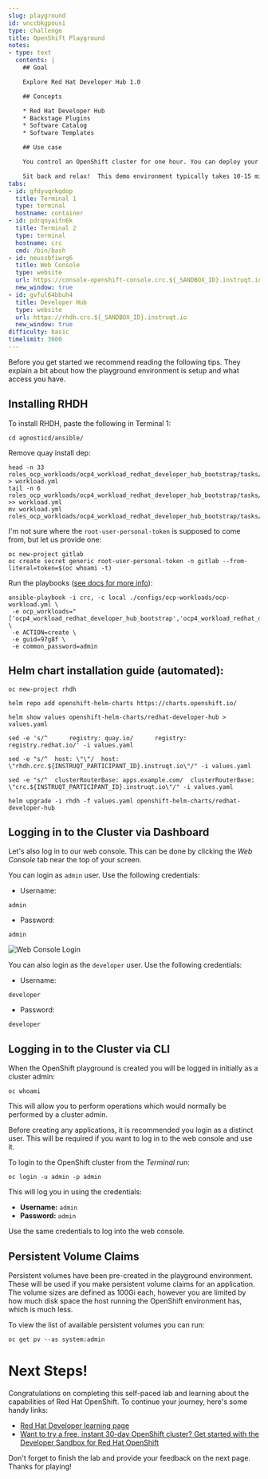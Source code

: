 ```yaml
---
slug: playground
id: vnccbkgpousi
type: challenge
title: OpenShift Playground
notes:
- type: text
  contents: |
    ## Goal

    Explore Red Hat Developer Hub 1.0

    ## Concepts

    * Red Hat Developer Hub
    * Backstage Plugins
    * Software Catalog
    * Software Templates

    ## Use case

    You control an OpenShift cluster for one hour. You can deploy your own container image, or set up a pipeline to build your application from source, then use an Operator to deploy and manage a database backend.

    Sit back and relax!  This demo environment typically takes 10-15 mins to prepare
tabs:
- id: gfdyuqrkqdop
  title: Terminal 1
  type: terminal
  hostname: container
- id: pdrqnyaifn6k
  title: Terminal 2
  type: terminal
  hostname: crc
  cmd: /bin/bash
- id: neussbfiwrg6
  title: Web Console
  type: website
  url: https://console-openshift-console.crc.${_SANDBOX_ID}.instruqt.io
  new_window: true
- id: gvful64bbuh4
  title: Developer Hub
  type: website
  url: https://rhdh.crc.${_SANDBOX_ID}.instruqt.io
  new_window: true
difficulty: basic
timelimit: 3600
---
```

Before you get started we recommend reading the following tips. They explain
a bit about how the playground environment is setup and what access you have.

## Installing RHDH

To install RHDH, paste the following in Terminal 1:
```
cd agnosticd/ansible/
```

Remove quay install dep:
```
head -n 33 roles_ocp_workloads/ocp4_workload_redhat_developer_hub_bootstrap/tasks/workload.yml > workload.yml
tail -n 6 roles_ocp_workloads/ocp4_workload_redhat_developer_hub_bootstrap/tasks/workload.yml >> workload.yml
mv workload.yml roles_ocp_workloads/ocp4_workload_redhat_developer_hub_bootstrap/tasks/workload.yml
```

I'm not sure where the `root-user-personal-token` is supposed to come from, but let us provide one:
```
oc new-project gitlab
oc create secret generic root-user-personal-token -n gitlab --from-literal=token=$(oc whoami -t)
```

Run the playbooks ([see docs for more info](https://redhat-cop.github.io/agnosticd/#_how_are_workloads_deployed)):
```
ansible-playbook -i crc, -c local ./configs/ocp-workloads/ocp-workload.yml \
 -e ocp_workloads="['ocp4_workload_redhat_developer_hub_bootstrap','ocp4_workload_redhat_developer_hub']" \
 -e ACTION=create \
 -e guid=97g8f \
 -e common_password=admin
```

## Helm chart installation guide (automated):

```
oc new-project rhdh
```
```
helm repo add openshift-helm-charts https://charts.openshift.io/
```
```
helm show values openshift-helm-charts/redhat-developer-hub > values.yaml
```
```
sed -e 's/^      registry: quay.io/      registry: registry.redhat.io/' -i values.yaml
```
```
sed -e "s/^  host: \"\"/  host: \"rhdh.crc.${INSTRUQT_PARTICIPANT_ID}.instruqt.io\"/" -i values.yaml
```
```
sed -e "s/^  clusterRouterBase: apps.example.com/  clusterRouterBase: \"crc.${INSTRUQT_PARTICIPANT_ID}.instruqt.io\"/" -i values.yaml
```
```
helm upgrade -i rhdh -f values.yaml openshift-helm-charts/redhat-developer-hub
```

## Logging in to the Cluster via Dashboard

Let's also log in to our web console. This can be done by clicking the *Web Console* tab near the top of your screen.

You can login as `admin` user. Use the following credentials:

* Username:
```
admin
```
* Password:
```
admin
```
![Web Console Login](https://raw.githubusercontent.com/openshift-instruqt/instruqt/master/assets/middleware/pipelines/web-console-login.png)


You can also login as the `developer` user. Use the following credentials:

* Username:
```
developer
```
* Password:
```
developer
```

## Logging in to the Cluster via CLI

When the OpenShift playground is created you will be logged in initially as
a cluster admin:

```
oc whoami
```

This will allow you to perform
operations which would normally be performed by a cluster admin.

Before creating any applications, it is recommended you login as a distinct
user. This will be required if you want to log in to the web console and
use it.

To login to the OpenShift cluster from the _Terminal_ run:

```
oc login -u admin -p admin
```

This will log you in using the credentials:

* **Username:** ``admin``
* **Password:** ``admin``

Use the same credentials to log into the web console.

## Persistent Volume Claims

Persistent volumes have been pre-created in the playground environment.
These will be used if you make persistent volume claims for an application.
The volume sizes are defined as 100Gi each, however you are limited by how
much disk space the host running the OpenShift environment has, which is
much less.

To view the list of available persistent volumes you can run:

```
oc get pv --as system:admin
```

# Next Steps!

Congratulations on completing this self-paced lab and learning about the capabilities of Red Hat OpenShift. To continue your journey, here's some handy links:

* [Red Hat Developer learning page](https://developers.redhat.com/learn)
* [Want to try a free, instant 30-day OpenShift cluster? Get started with the Developer Sandbox for Red Hat OpenShift](https://developers.redhat.com/developer-sandbox)

Don't forget to finish the lab and provide your feedback on the next page. Thanks for playing!
